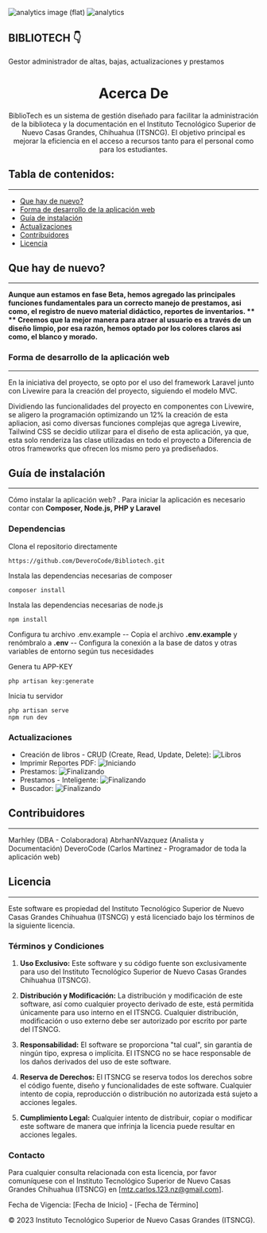 
![analytics image (flat)](https://raw.githubusercontent.com/vitr/google-analytics-beacon/master/static/badge-flat.gif)
![analytics](https://www.google-analytics.com/collect?v=1&cid=555&t=pageview&ec=repo&ea=open&dp=/Plantilla-de-repositorio/readme&dt=&tid=UA-4677001-16)

## BIBLIOTECH 👇
Gestor administrador de altas, bajas, actualizaciones y prestamos


<h1 align="center">Acerca De</h1>
<p align="center"> BiblioTech es un sistema de gestión diseñado para facilitar la administración de la biblioteca y la documentación en el Instituto Tecnológico Superior de Nuevo Casas Grandes, Chihuahua (ITSNCG). El objetivo principal es mejorar la eficiencia en el acceso a recursos tanto para el personal como para los estudiantes.</p>

## Tabla de contenidos:
---

- [Que hay de nuevo?](#que-hay-de-nuevo)
- [Forma de desarrollo de la aplicación web](#forma-de-desarrollo-de-la-aplicación-web)
- [Guía de instalación](#guía-de-instalación)
- [Actualizaciones](#actualizaciones)
- [Contribuidores](#contribuidores)
- [Licencia](#licencia)

## Que hay de nuevo?
---
**Aunque aun estamos en fase Beta, hemos agregado las principales funciones fundamentales para un correcto manejo de prestamos, asi como, el registro de nuevo material didáctico, reportes de inventarios. **
** Creemos que la mejor manera para atraer al usuario es a través de un diseño limpio, por esa razón, hemos optado por los colores claros asi como, el blanco y morado.**

### Forma de desarrollo de la aplicación web
---
En la iniciativa del proyecto, se opto por el uso del framework Laravel junto con Livewire para la creación del proyecto, siguiendo el modelo MVC.

Dividiendo las funcionalidades del proyecto en componentes con Livewire, se aligero la programación optimizando un 12% la creación de esta apliacion, asi como diversas funciones complejas que agrega Livewire,
Tailwind CSS se decidio utilizar para el diseño de esta aplicación, ya que, esta solo renderiza las clase utilizadas en todo el proyecto a Diferencia de otros frameworks que ofrecen los mismo pero ya prediseñados.

## Guía de instalación
---
Cómo instalar la aplicación web? . Para iniciar la aplicación es necesario contar con **Composer, Node.js, PHP y Laravel**

### Dependencias
Clona el repositorio directamente

    https://github.com/DeveroCode/Bibliotech.git

Instala las dependencias necesarias de composer

    composer install

Instala las dependencias necesarias de node.js

    npm install

Configura tu archivo .env.example
-- Copia el archivo **.env.example** y renómbralo a **.env**
-- Configura la conexión a la base de datos y otras variables de entorno según tus necesidades

Genera tu APP-KEY

    php artisan key:generate

Inicia tu servidor

    php artisan serve
    npm run dev

### Actualizaciones

- Creación de libros - CRUD (Create, Read, Update, Delete): ![Libros](https://img.shields.io/badge/libro-100%25-yellowgreen)
- Imprimir Reportes PDF: ![Iniciando](https://img.shields.io/badge/coverage-15%25-red)
- Prestamos: ![Finalizando](https://img.shields.io/badge/coverage-85%25-bluered)
- Prestamos - Inteligente: ![Finalizando](https://img.shields.io/badge/coverage-0%25-purple)
- Buscador: ![Finalizando](https://img.shields.io/badge/coverage-100%25-bluered)


## Contribuidores
---
Marhley (DBA - Colaboradora)
AbrhanNVazquez (Analista y Documentación)
DeveroCode (Carlos Martinez - Programador de toda la aplicación web)


## Licencia 
---

Este software es propiedad del Instituto Tecnológico Superior de Nuevo Casas Grandes Chihuahua (ITSNCG) y está licenciado bajo los términos de la siguiente licencia.

### Términos y Condiciones

1. **Uso Exclusivo:** Este software y su código fuente son exclusivamente para uso del Instituto Tecnológico Superior de Nuevo Casas Grandes Chihuahua (ITSNCG).

2. **Distribución y Modificación:** La distribución y modificación de este software, así como cualquier proyecto derivado de este, está permitida únicamente para uso interno en el ITSNCG. Cualquier distribución, modificación o uso externo debe ser autorizado por escrito por parte del ITSNCG.

3. **Responsabilidad:** El software se proporciona "tal cual", sin garantía de ningún tipo, expresa o implícita. El ITSNCG no se hace responsable de los daños derivados del uso de este software.

4. **Reserva de Derechos:** El ITSNCG se reserva todos los derechos sobre el código fuente, diseño y funcionalidades de este software. Cualquier intento de copia, reproducción o distribución no autorizada está sujeto a acciones legales.

5. **Cumplimiento Legal:** Cualquier intento de distribuir, copiar o modificar este software de manera que infrinja la licencia puede resultar en acciones legales.


### Contacto

Para cualquier consulta relacionada con esta licencia, por favor comuníquese con el Instituto Tecnológico Superior de Nuevo Casas Grandes Chihuahua (ITSNCG) en [mtz.carlos.123.nz@gmail.com].

Fecha de Vigencia: [Fecha de Inicio] - [Fecha de Término]

© 2023 Instituto Tecnológico Superior de Nuevo Casas Grandes (ITSNCG).
